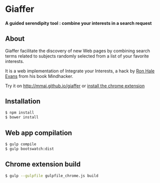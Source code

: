 # Giaffer

#### A guided serendipity tool : combine your interests in a search request

## About

Giaffer facilitate the discovery of new Web pages by combining search terms related to subjects randomly selected from a list of your favorite interests.

It is a web implementation of Integrate your Interests, a hack by [Ron Hale Evans](http://ludism.org/tinfoil) from his book Mindhacker.

Try it on http://mmai.github.io/giaffer or [install the chrome extension](https://chrome.google.com/webstore/detail/giaffer/noodloalemeghdoiolcopooienadaocb)

## Installation

```sh
$ npm install
$ bower install
```

## Web app compilation

```sh
$ gulp compile
$ gulp bootswatch:dist
```

## Chrome extension build

```sh
$ gulp --gulpfile gulpfile_chrome.js build
```
